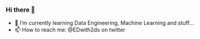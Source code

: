 ### Hi there 👋

- 🌱 I’m currently learning Data Engineering, Machine Learning and stuff...
- 📫 How to reach me: @EDwith2ds on twitter
